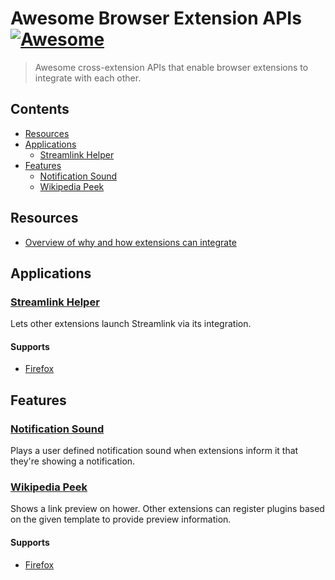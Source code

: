 # Awesome Browser Extension APIs [![Awesome](https://awesome.re/badge.svg)](https://awesome.re)

> Awesome cross-extension APIs that enable browser extensions to integrate with each other.

## Contents
- [Resources](#resources)
- [Applications](#applications)
  - [Streamlink Helper](#streamlink-helper)
- [Features](#features)
  - [Notification Sound](#notification-sound)
  - [Wikipedia Peek](#wikipedia-peek)
  
## Resources
- [Overview of why and how extensions can integrate](https://humanoids.be/log/2017/11/browser-extensions-work-together/)

## Applications

### [Streamlink Helper](https://github.com/plneappl/streamlink-helper#invoking-streamlink-from-another-extension)
Lets other extensions launch Streamlink via its integration.

#### Supports
- [Firefox](https://addons.mozilla.org/firefox/addon/streamlink_helper/)
 
## Features
 
### [Notification Sound](https://github.com/freaktechnik/notification-sounds#extension-integration)
Plays a user defined notification sound when extensions inform it that they're showing a notification.

### [Wikipedia Peek](https://github.com/NiklasGollenstede/wikipedia-peek/blob/master/plugin/index.js)
Shows a link preview on hower. Other extensions can register plugins based on the given template to provide preview information.

#### Supports
- [Firefox](https://addons.mozilla.org/firefox/addon/notification-sound/?src=github)
